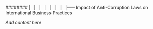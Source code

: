 ######## |   |   |   |   |   |   |   ├── Impact of Anti-Corruption Laws on International Business Practices

*Add content here*